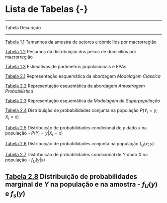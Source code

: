 # Lista de Tabelas {-}

----------
Tabela                                                                                 Descrição
-------------------------------------------------------------------------------------- ------------------------------------------------------------------------------------------------------------------------------------------------------------------------------------------------------------------------------------------------------------------------------------------------------------ 
[Tabela 1.1](introduc.html#tab:tab:numset)                                             Tamanhos da amostra de setores e domicílios por macrorregião

[Tabela 1.2](introduc.html#tab:tab01b)                                                 Resumos da distribuição dos pesos de domicílios por macrorregião

[Tabela 1.3](introduc.html#tab:tab01c)                                                 Estimativas de parâmetros populacionais e EPAs

[Tabela 2.1](refinf.html#tab:modelclass)                                               Representação esquemática da abordagem *Modelagem Clássica*

[Tabela 2.2](refinf.html#tab:modelamo)                                                 Representação esquemática da abordagem *Amostragem Probabilística*

[Tabela 2.3](refinf.html#tab:modelsuperpop)                                            Representação esquemática da *Modelagem de Superpopulação*

[Tabela 2.4](refinf.html#tab:Tab24)                                                    Distribuição de probabilidades conjunta na população $P( Y_i = y ; X_i = x )$

[Tabela 2.5](refinf.html#tab:Tab25)                                                    Distribuição de probabilidades condicional de $y$ dado $x$ na população - $P( Y_i = y | X_i = x )$

[Tabela 2.6](refinf.html#tab:Tab26)                                                    Distribuição de probabilidades conjunta na população $f_U( x ; y )$

[Tabela 2.7](refinf.html#tab:Tab27)                                                    Distribuição de probabilidades condicional de $Y$ dado $X$ na população - $f_U( y | x )$

[Tabela 2.8](refinf.html#tab:Tab28)                                                    Distribuição de probabilidades marginal de $Y$ na população e na amostra - $f_U(y)$ e $f_s(y)$
----------------------------------
